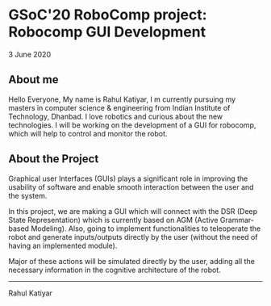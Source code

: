 # GSoC'20 RoboComp project: Robocomp GUI Development

3 June 2020
 
## About me

Hello Everyone, My name is Rahul Katiyar, I m currently
pursuing my masters in computer science & engineering from Indian Institute of Technology, Dhanbad.
I love robotics and curious about the new technologies. I will be working on the development of a GUI for robocomp, which will help to control and monitor the robot.


## About the Project

Graphical user Interfaces (GUIs) plays a significant role in
improving the usability of software and enable smooth interaction between the user and the system.

In this project, we are making a GUI which will connect with the DSR (Deep State Representation) which is currently based on AGM (Active Grammar-based Modeling).
Also, going to implement functionalities to teleoperate the robot and generate inputs/outputs directly by the user (without the need of having an implemented module).

Major of these actions will be simulated directly by the user, adding all the necessary information in the cognitive architecture of the robot.

* * *
Rahul Katiyar
